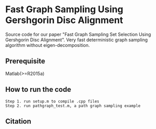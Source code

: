 # Fast Graph Sampling Using Gershgorin Disc Alignment

Source code for our paper "Fast Graph Sampling Set Selection Using Gershgorin Disc Alignment". Very fast deterministic graph sampling algorithm without eigen-decomposition.

## Prerequisite

Matlab(>=R2015a)

## How to run the code

```
Step 1. run setup.m to compile .cpp files
Step 2. run pathgraph_test.m, a path graph sampling example
```

## Citation
